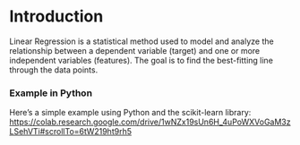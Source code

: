 # Introduction
Linear Regression is a statistical method used to model and analyze the relationship between a dependent variable (target) and one or more independent variables (features). The goal is to find the best-fitting line through the data points.

###  Example in Python
Here’s a simple example using Python and the scikit-learn library:
https://colab.research.google.com/drive/1wNZx19sUn6H_4uPoWXVoGaM3zLSehVTi#scrollTo=6tW219ht9rh5
